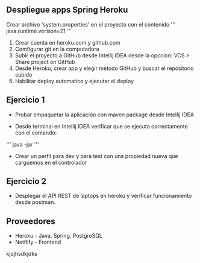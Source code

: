 ## Despliegue apps Spring Heroku

Crear archivo 'system.properties' en el proyecto con el contenido 
'''
java.runtime.version=21
'''

1. Crear cuenta en heroku.com y github.com
2. Comfigurar git en la computadora
3. Subir el proyecto a GitHub desde Intellij IDEA desde la opccion: VCS > Share project on GitHub
4. Desde Heroku, crear app y elegir metodo GitHub y buscar el repositorio subido
5. Habilitar deploy automatico y ejecutar el deploy


## Ejercicio 1

* Probar empaquetar la aplicación con maven package desde Intellij IDEA

* Desde terminal en Intellij IDEA verificar que se ejecuta correctamente con el comando:

'''
java -jar
'''

* Crear un perfil para dev y para test con una propiedad nueva que carguemos en el controlador


## Ejercicio 2

* Desplegar el API REST de laptops en heroku y verificar funcionamiento desde postman.

## Proveedores
* Heroku - Java, Spring, PostgreSQL
* Netflify - Frontend


kjdjhsdkjdks

